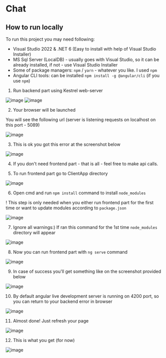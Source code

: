 # Chat

## How to run locally

To run this project you may need following:
- Visual Studio 2022 & .NET 6 (Easy to install with help of Visual Studio Installer)
- MS Sql Server (LocalDB) - usually goes with Visual Studio, so it can be already installed, if not - use Visual Studio Installer
- Some of package managers: `npm` / `yarn` - whatever you like. I used `npm`
- Angular CLI tools: can be installed `npm install -g @angular/cli` (if you use `npm`)

1. Run backend part using Kestrel web-server

![image](https://user-images.githubusercontent.com/75540967/209351017-d5223688-98d7-4f35-b02a-f6f90d194aa6.png)
![image](https://user-images.githubusercontent.com/75540967/209351223-06570b29-abfe-47b2-9ab5-04d0b2c39d04.png)

2. Your browser will be launched

You will see the following url (server is listening requests on localhost on this port - 5089)

![image](https://user-images.githubusercontent.com/75540967/209351492-6f4cc919-0902-4ba8-802f-a3bef08e8854.png)

3. This is ok you got this error at the screenshot below

![image](https://user-images.githubusercontent.com/75540967/209351873-429e014c-ae34-447c-8e3c-24127bb77d7a.png)

4. If you don't need frontend part - that is all - feel free to make api calls. 

5. To run frontend part go to ClientApp directory

![image](https://user-images.githubusercontent.com/75540967/209352331-956e59e0-6929-4374-a38d-aac46a670b0a.png)

6. Open cmd and run `npm install` command to install `node_modules`

! This step is only needed when you either run frontend part for the first time or want to update modules according to `package.json`

![image](https://user-images.githubusercontent.com/75540967/209352414-2e09b02e-30ee-48b2-b030-f999d5ed3c0a.png)

7. Ignore all warnings:) If ran this command for the 1st time `node_modules` directory will appear

![image](https://user-images.githubusercontent.com/75540967/209353244-1fdaaa4d-3740-4e83-9c55-8af062126b50.png)

8. Now you can run frontend part with `ng serve` command

![image](https://user-images.githubusercontent.com/75540967/209353460-20424c86-c2f1-4388-9577-f3099a9fb3c1.png)

9. In case of success you'll get something like on the screenshot provided below

![image](https://user-images.githubusercontent.com/75540967/209353627-34912603-e8e5-41b5-9619-93f48f7c46a7.png)

10. By default angular live development server is running on 4200 port, so you can return to your backend error in browser

![image](https://user-images.githubusercontent.com/75540967/209353965-4fb3819d-42e9-45aa-86dd-4137f3328689.png)

11. Almost done! Just refresh your page

![image](https://user-images.githubusercontent.com/75540967/209354066-7e40f26e-9821-464a-852b-90aa83c004fd.png)

12. This is what you get (for now)

![image](https://user-images.githubusercontent.com/75540967/209354378-5ef81d8b-073c-4905-846a-9b6a92932940.png)


